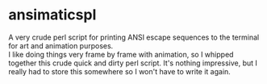 # ansimaticspl
A very crude perl script for printing ANSI escape sequences to the terminal for art and animation purposes.  
I like doing things very frame by frame with animation, so I whipped together this crude quick and dirty perl script. It's nothing impressive, but I really had to store this somewhere so I won't have to write it again.
